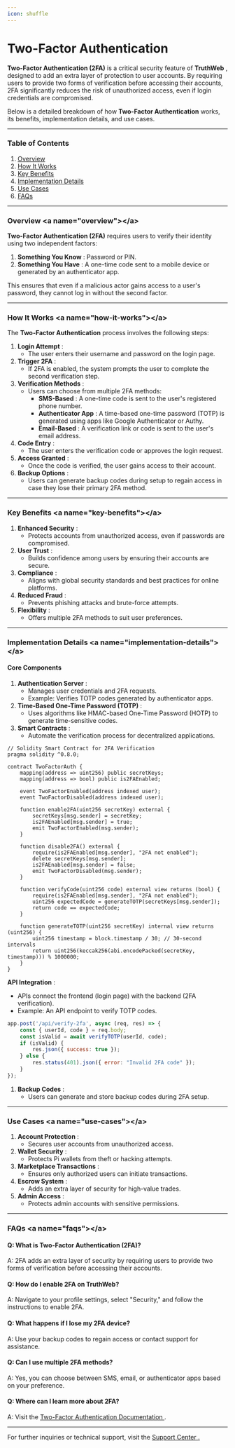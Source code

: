 ```yaml
---
icon: shuffle
---
```


# Two-Factor Authentication

**Two-Factor Authentication (2FA)** is a critical security feature of **TruthWeb** , designed to add an extra layer of protection to user accounts. By requiring users to provide two forms of verification before accessing their accounts, 2FA significantly reduces the risk of unauthorized access, even if login credentials are compromised.

Below is a detailed breakdown of how **Two-Factor Authentication** works, its benefits, implementation details, and use cases.

***

### **Table of Contents**

1. [Overview](https://chat.qwen.ai/c/2e84c3a2-5100-4a09-897d-abbbc6f8623c#overview)
2. [How It Works](https://chat.qwen.ai/c/2e84c3a2-5100-4a09-897d-abbbc6f8623c#how-it-works)
3. [Key Benefits](https://chat.qwen.ai/c/2e84c3a2-5100-4a09-897d-abbbc6f8623c#key-benefits)
4. [Implementation Details](https://chat.qwen.ai/c/2e84c3a2-5100-4a09-897d-abbbc6f8623c#implementation-details)
5. [Use Cases](https://chat.qwen.ai/c/2e84c3a2-5100-4a09-897d-abbbc6f8623c#use-cases)
6. [FAQs](https://chat.qwen.ai/c/2e84c3a2-5100-4a09-897d-abbbc6f8623c#faqs)

***

### **Overview** \<a name="overview">\</a>

**Two-Factor Authentication (2FA)** requires users to verify their identity using two independent factors:

1. **Something You Know** : Password or PIN.
2. **Something You Have** : A one-time code sent to a mobile device or generated by an authenticator app.

This ensures that even if a malicious actor gains access to a user's password, they cannot log in without the second factor.

***

### **How It Works** \<a name="how-it-works">\</a>

The **Two-Factor Authentication** process involves the following steps:

1. **Login Attempt** :
   * The user enters their username and password on the login page.
2. **Trigger 2FA** :
   * If 2FA is enabled, the system prompts the user to complete the second verification step.
3. **Verification Methods** :
   * Users can choose from multiple 2FA methods:
     * **SMS-Based** : A one-time code is sent to the user's registered phone number.
     * **Authenticator App** : A time-based one-time password (TOTP) is generated using apps like Google Authenticator or Authy.
     * **Email-Based** : A verification link or code is sent to the user's email address.
4. **Code Entry** :
   * The user enters the verification code or approves the login request.
5. **Access Granted** :
   * Once the code is verified, the user gains access to their account.
6. **Backup Options** :
   * Users can generate backup codes during setup to regain access in case they lose their primary 2FA method.

***

### **Key Benefits** \<a name="key-benefits">\</a>

1. **Enhanced Security** :
   * Protects accounts from unauthorized access, even if passwords are compromised.
2. **User Trust** :
   * Builds confidence among users by ensuring their accounts are secure.
3. **Compliance** :
   * Aligns with global security standards and best practices for online platforms.
4. **Reduced Fraud** :
   * Prevents phishing attacks and brute-force attempts.
5. **Flexibility** :
   * Offers multiple 2FA methods to suit user preferences.

***

### **Implementation Details** \<a name="implementation-details">\</a>

#### **Core Components**

1. **Authentication Server** :
   * Manages user credentials and 2FA requests.
   * Example: Verifies TOTP codes generated by authenticator apps.
2. **Time-Based One-Time Password (TOTP)** :
   * Uses algorithms like HMAC-based One-Time Password (HOTP) to generate time-sensitive codes.
3. **Smart Contracts** :
   * Automate the verification process for decentralized applications.

```solution-file
// Solidity Smart Contract for 2FA Verification
pragma solidity ^0.8.0;

contract TwoFactorAuth {
    mapping(address => uint256) public secretKeys;
    mapping(address => bool) public is2FAEnabled;

    event TwoFactorEnabled(address indexed user);
    event TwoFactorDisabled(address indexed user);

    function enable2FA(uint256 secretKey) external {
        secretKeys[msg.sender] = secretKey;
        is2FAEnabled[msg.sender] = true;
        emit TwoFactorEnabled(msg.sender);
    }

    function disable2FA() external {
        require(is2FAEnabled[msg.sender], "2FA not enabled");
        delete secretKeys[msg.sender];
        is2FAEnabled[msg.sender] = false;
        emit TwoFactorDisabled(msg.sender);
    }

    function verifyCode(uint256 code) external view returns (bool) {
        require(is2FAEnabled[msg.sender], "2FA not enabled");
        uint256 expectedCode = generateTOTP(secretKeys[msg.sender]);
        return code == expectedCode;
    }

    function generateTOTP(uint256 secretKey) internal view returns (uint256) {
        uint256 timestamp = block.timestamp / 30; // 30-second intervals
        return uint256(keccak256(abi.encodePacked(secretKey, timestamp))) % 1000000;
    }
}
```

**API Integration** :

* APIs connect the frontend (login page) with the backend (2FA verification).
* Example: An API endpoint to verify TOTP codes.

```javascript
app.post('/api/verify-2fa', async (req, res) => {
    const { userId, code } = req.body;
    const isValid = await verifyTOTP(userId, code);
    if (isValid) {
        res.json({ success: true });
    } else {
        res.status(401).json({ error: "Invalid 2FA code" });
    }
});
```

1. **Backup Codes** :
   * Users can generate and store backup codes during 2FA setup.

***

### **Use Cases** \<a name="use-cases">\</a>

1. **Account Protection** :
   * Secures user accounts from unauthorized access.
2. **Wallet Security** :
   * Protects Pi wallets from theft or hacking attempts.
3. **Marketplace Transactions** :
   * Ensures only authorized users can initiate transactions.
4. **Escrow System** :
   * Adds an extra layer of security for high-value trades.
5. **Admin Access** :
   * Protects admin accounts with sensitive permissions.

***

### **FAQs** \<a name="faqs">\</a>

#### Q: What is Two-Factor Authentication (2FA)?

A: 2FA adds an extra layer of security by requiring users to provide two forms of verification before accessing their accounts.

#### Q: How do I enable 2FA on TruthWeb?

A: Navigate to your profile settings, select "Security," and follow the instructions to enable 2FA.

#### Q: What happens if I lose my 2FA device?

A: Use your backup codes to regain access or contact support for assistance.

#### Q: Can I use multiple 2FA methods?

A: Yes, you can choose between SMS, email, or authenticator apps based on your preference.

#### Q: Where can I learn more about 2FA?

A: Visit the [Two-Factor Authentication Documentation ](https://your-gitbook-space.gitbook.io/two-factor-authentication).

***

For further inquiries or technical support, visit the [Support Center ](https://your-gitbook-space.gitbook.io/support?spm=a2ty_o01.29997173.0.0.60565171JT7qwK)[.](../support.md)
